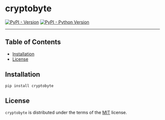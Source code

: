 # cryptobyte

[![PyPI - Version](https://img.shields.io/pypi/v/cryptobyte.svg)](https://pypi.org/project/cryptobyte)
[![PyPI - Python Version](https://img.shields.io/pypi/pyversions/cryptobyte.svg)](https://pypi.org/project/cryptobyte)

-----

## Table of Contents

- [Installation](#installation)
- [License](#license)

## Installation

```console
pip install cryptobyte
```

## License

`cryptobyte` is distributed under the terms of the [MIT](https://spdx.org/licenses/MIT.html) license.
